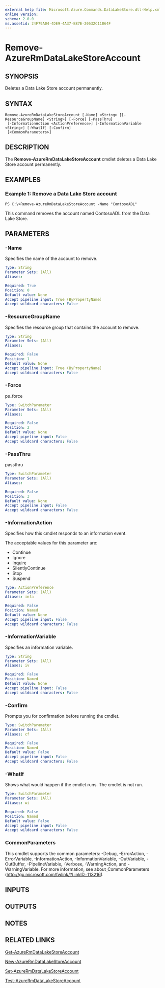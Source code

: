 ```yaml
---
external help file: Microsoft.Azure.Commands.DataLakeStore.dll-Help.xml
online version: 
schema: 2.0.0
ms.assetid: 24F79A04-4DE9-4A37-B87E-20632C11064F
---
```


# Remove-AzureRmDataLakeStoreAccount

## SYNOPSIS
Deletes a Data Lake Store account permanently.

## SYNTAX

```
Remove-AzureRmDataLakeStoreAccount [-Name] <String> [[-ResourceGroupName] <String>] [-Force] [-PassThru]
 [-InformationAction <ActionPreference>] [-InformationVariable <String>] [-WhatIf] [-Confirm]
 [<CommonParameters>]
```

## DESCRIPTION
The **Remove-AzureRmDataLakeStoreAccount** cmdlet deletes a Data Lake Store account permanently.

## EXAMPLES

### Example 1: Remove a Data Lake Store account
```
PS C:\>Remove-AzureRmDataLakeStoreAccount -Name "ContosoADL"
```

This command removes the account named ContosoADL from the Data Lake Store.

## PARAMETERS

### -Name
Specifies the name of the account to remove.

```yaml
Type: String
Parameter Sets: (All)
Aliases: 

Required: True
Position: 0
Default value: None
Accept pipeline input: True (ByPropertyName)
Accept wildcard characters: False
```

### -ResourceGroupName
Specifies the resource group that contains the account to remove.

```yaml
Type: String
Parameter Sets: (All)
Aliases: 

Required: False
Position: 1
Default value: None
Accept pipeline input: True (ByPropertyName)
Accept wildcard characters: False
```

### -Force
ps_force

```yaml
Type: SwitchParameter
Parameter Sets: (All)
Aliases: 

Required: False
Position: 2
Default value: None
Accept pipeline input: False
Accept wildcard characters: False
```

### -PassThru
passthru

```yaml
Type: SwitchParameter
Parameter Sets: (All)
Aliases: 

Required: False
Position: 3
Default value: None
Accept pipeline input: False
Accept wildcard characters: False
```

### -InformationAction
Specifies how this cmdlet responds to an information event.

The acceptable values for this parameter are:

- Continue
- Ignore
- Inquire
- SilentlyContinue
- Stop
- Suspend

```yaml
Type: ActionPreference
Parameter Sets: (All)
Aliases: infa

Required: False
Position: Named
Default value: None
Accept pipeline input: False
Accept wildcard characters: False
```

### -InformationVariable
Specifies an information variable.

```yaml
Type: String
Parameter Sets: (All)
Aliases: iv

Required: False
Position: Named
Default value: None
Accept pipeline input: False
Accept wildcard characters: False
```

### -Confirm
Prompts you for confirmation before running the cmdlet.

```yaml
Type: SwitchParameter
Parameter Sets: (All)
Aliases: cf

Required: False
Position: Named
Default value: False
Accept pipeline input: False
Accept wildcard characters: False
```

### -WhatIf
Shows what would happen if the cmdlet runs.
The cmdlet is not run.

```yaml
Type: SwitchParameter
Parameter Sets: (All)
Aliases: wi

Required: False
Position: Named
Default value: False
Accept pipeline input: False
Accept wildcard characters: False
```

### CommonParameters
This cmdlet supports the common parameters: -Debug, -ErrorAction, -ErrorVariable, -InformationAction, -InformationVariable, -OutVariable, -OutBuffer, -PipelineVariable, -Verbose, -WarningAction, and -WarningVariable. For more information, see about_CommonParameters (http://go.microsoft.com/fwlink/?LinkID=113216).

## INPUTS

## OUTPUTS

## NOTES

## RELATED LINKS

[Get-AzureRmDataLakeStoreAccount](./Get-AzureRmDataLakeStoreAccount.md)

[New-AzureRmDataLakeStoreAccount](./New-AzureRmDataLakeStoreAccount.md)

[Set-AzureRmDataLakeStoreAccount](./Set-AzureRmDataLakeStoreAccount.md)

[Test-AzureRmDataLakeStoreAccount](./Test-AzureRmDataLakeStoreAccount.md)



